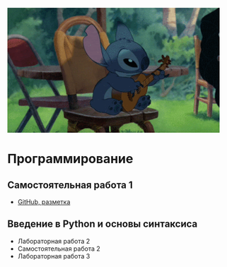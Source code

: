![Смотри работы!](1.gif 'Смотри работы, а не картинку!')

# Программирование

## Самостоятельная работа 1
+ [GitHub, разметка](https://github.com/MozartArthur/Programming/blob/master/SM1.md 'GitHub, разметка')

## Введение в Python и основы синтаксиса
+ Лабораторная работа 2 
+ Самостоятельная работа 2 
+ Лабораторная работа 3
